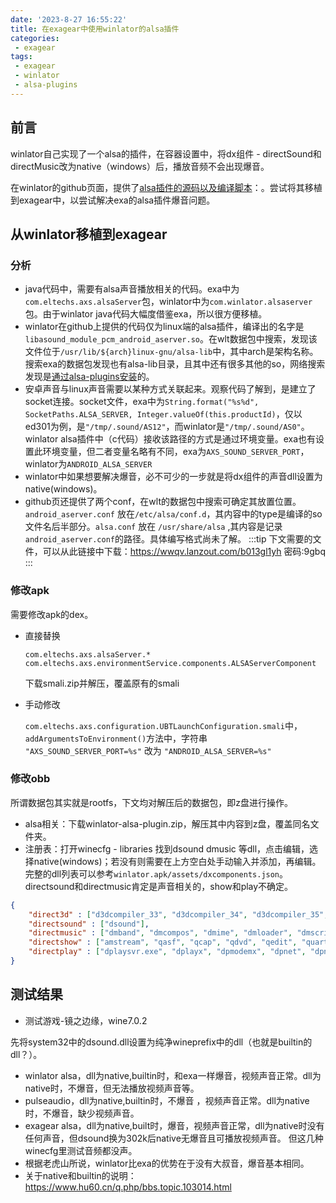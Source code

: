 ```yaml
---
date: '2023-8-27 16:55:22'
title: 在exagear中使用winlator的alsa插件
categories: 
 - exagear
tags:
 - exagear
 - winlator
 - alsa-plugins
---
```


## 前言
winlator自己实现了一个alsa的插件，在容器设置中，将dx组件 - directSound和directMusic改为native（windows）后，播放音频不会出现爆音。

在winlator的github页面，提供了[alsa插件的源码以及编译脚本](https://github.com/brunodev85/winlator/tree/main/audio_plugin )：。尝试将其移植到exagear中，以尝试解决exa的alsa插件爆音问题。
## 从winlator移植到exagear
### 分析
- java代码中，需要有alsa声音播放相关的代码。exa中为`com.eltechs.axs.alsaServer`包，winlator中为`com.winlator.alsaserver`包。由于winlator java代码大幅度借鉴exa，所以很方便移植。
- winlator在github上提供的代码仅为linux端的alsa插件，编译出的名字是`libasound_module_pcm_android_aserver.so`。在wlt数据包中搜索，发现该文件位于`/usr/lib/${arch}linux-gnu/alsa-lib`中，其中arch是架构名称。搜索exa的数据包发现也有alsa-lib目录，且其中还有很多其他的so，网络搜索发现是[通过alsa-plugins安装](https://archlinux.org/packages/extra/x86_64/alsa-plugins/files/)的。
- 安卓声音与linux声音需要以某种方式关联起来。观察代码了解到，是建立了socket连接。socket文件，exa中为`String.format("%s%d", SocketPaths.ALSA_SERVER, Integer.valueOf(this.productId)`，仅以ed301为例，是`"/tmp/.sound/AS12"`，而winlator是`"/tmp/.sound/AS0"`。winlator alsa插件中（c代码）接收该路径的方式是通过环境变量。exa也有设置此环境变量，但二者变量名略有不同，exa为`AXS_SOUND_SERVER_PORT`，winlator为`ANDROID_ALSA_SERVER`
- winlator中如果想要解决爆音，必不可少的一步就是将dx组件的声音dll设置为native(windows)。
- github页还提供了两个conf，在wlt的数据包中搜索可确定其放置位置。`android_aserver.conf` 放在`/etc/alsa/conf.d`，其内容中的type是编译的so文件名后半部分。`alsa.conf` 放在 `/usr/share/alsa` ,其内容是记录`android_aserver.conf`的路径。具体编写格式尚未了解。
:::tip
下文需要的文件，可以从此链接中下载：https://wwqv.lanzout.com/b013gl1yh 密码:9gbq
:::

### 修改apk
需要修改apk的dex。
- 直接替换
    ```
    com.eltechs.axs.alsaServer.*
    com.eltechs.axs.environmentService.components.ALSAServerComponent
    ```
    下载smali.zip并解压，覆盖原有的smali

- 手动修改

    `com.eltechs.axs.configuration.UBTLaunchConfiguration.smali`中，`addArgumentsToEnvironment()`方法中，字符串 `"AXS_SOUND_SERVER_PORT=%s"` 改为 `"ANDROID_ALSA_SERVER=%s"`
### 修改obb
所谓数据包其实就是rootfs，下文均对解压后的数据包，即z盘进行操作。
- alsa相关：下载winlator-alsa-plugin.zip，解压其中内容到z盘，覆盖同名文件夹。
- 注册表：打开winecfg - libraries 找到dsound dmusic 等dll，点击编辑，选择native(windows)；若没有则需要在上方空白处手动输入并添加，再编辑。完整的dll列表可以参考`winlator.apk/assets/dxcomponents.json`。directsound和directmusic肯定是声音相关的，show和play不确定。
```json
{
    "direct3d" : ["d3dcompiler_33", "d3dcompiler_34", "d3dcompiler_35", "d3dcompiler_36", "d3dcompiler_37", "d3dcompiler_38", "d3dcompiler_39", "d3dcompiler_40", "d3dcompiler_41", "d3dcompiler_42", "d3dcompiler_43", "d3dcompiler_46", "d3dcompiler_47", "d3dcsx_42", "d3dcsx_43", "d3dx10", "d3dx10_33", "d3dx10_34", "d3dx10_35", "d3dx10_36", "d3dx10_37", "d3dx10_38", "d3dx10_39", "d3dx10_40", "d3dx10_41", "d3dx10_42", "d3dx10_43", "d3dx11_42", "d3dx11_43", "d3dx9_24", "d3dx9_25", "d3dx9_26", "d3dx9_27", "d3dx9_28", "d3dx9_29", "d3dx9_30", "d3dx9_31", "d3dx9_32", "d3dx9_33", "d3dx9_34", "d3dx9_35", "d3dx9_36", "d3dx9_37", "d3dx9_38", "d3dx9_39", "d3dx9_40", "d3dx9_41", "d3dx9_42", "d3dx9_43"],
    "directsound" : ["dsound"],
    "directmusic" : ["dmband", "dmcompos", "dmime", "dmloader", "dmscript", "dmstyle", "dmsynth", "dmusic", "dmusic32", "dswave"],
    "directshow" : ["amstream", "qasf", "qcap", "qdvd", "qedit", "quartz"],
    "directplay" : ["dplaysvr.exe", "dplayx", "dpmodemx", "dpnet", "dpnhpast", "dpnhupnp", "dpnsvr.exe", "dpwsockx"]
}
```

## 测试结果
- 测试游戏-镜之边缘，wine7.0.2

先将system32中的dsound.dll设置为纯净wineprefix中的dll（也就是builtin的dll？）。

- winlator alsa，dll为native,builtin时，和exa一样爆音，视频声音正常。dll为native时，不爆音，但无法播放视频声音等。
- pulseaudio，dll为native,builtin时，不爆音 ，视频声音正常。dll为native时，不爆音，缺少视频声音。
- exagear alsa，dll为native,built时，爆音，视频声音正常，dll为native时没有任何声音，但dsound换为302k后native无爆音且可播放视频声音。 但这几种winecfg里测试音频都没声。
- 根据老虎山所说，winlator比exa的优势在于没有大叔音，爆音基本相同。
- 关于native和builtin的说明：https://www.hu60.cn/q.php/bbs.topic.103014.html

<!-- - dll必须设置native。如果设置成native,builtin，winlator alsa不会生效，还是会爆音。
- 不确定是缺解码库，还是dsound.dll被替换过的原因，还是其他原因，在dll设置为native时，游戏内播放视频（本地也存储的是视频格式）时无法播放视频声音，dll设置为native,builtin的时候可以播放视频声音，但winlator alsa就无法生效，出现爆音。 -->
